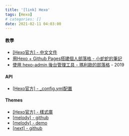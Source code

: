 ```yaml
---
title: '[link] Hexo'
tags: [Hexo]
# categories: []
date: 2021-02-11 04:03:00
---
```


#### 教學
  - [[Hexo官方] - 中文文件](https://hexo.io/zh-tw/docs/)
  - [用Hexo + Github Pages搭建個人部落格 - 小蛇蛇的筆記](https://yogapan.github.io/2017/08/11/%E7%94%A8Hexo-Github-Pages%E6%90%AD%E5%BB%BA%E5%80%8B%E4%BA%BA%E9%83%A8%E8%90%BD%E6%A0%BC/)
  - [使用 hexo-admin 後台管理工具 - 瑪利歐的部落格](https://ed521.github.io/2019/08/hexo-admin/) - 2019

<!-- more -->

#### API
  - [[Hexo官方] - _config.yml配置](https://hexo.io/zh-tw/docs/configuration.html)
  
#### Themes
  - [[Hexo官方] - 樣式庫](https://hexo.io/themes/)
  - [[melody] - github](https://github.com/Molunerfinn/hexo-theme-melody)
  - [[melody] - demo](https://molunerfinn.com/)
  - [[next] - github](https://github.com/theme-next/hexo-theme-next)